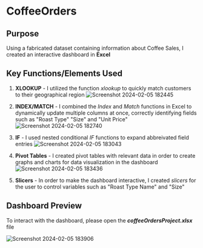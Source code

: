 # CoffeeOrders

## Purpose
Using a fabricated dataset containing information about Coffee Sales, I created an interactive dashboard in **Excel**

## Key Functions/Elements Used
1. **XLOOKUP** - I utilized the function *xlookup* to quickly match customers to their geographical region
![Screenshot 2024-02-05 182445](https://github.com/erickburci/CoffeeOrders/assets/159087967/931d4722-7191-4e5a-93a9-7148953f26a2)

2. **INDEX/MATCH** - I combined the *Index* and *Match* functions in Excel to dynamically update multiple columns at once, correctly identifying fields such as "Roast Type" "Size" and "Unit Price"
![Screenshot 2024-02-05 182740](https://github.com/erickburci/CoffeeOrders/assets/159087967/e912b77d-81a5-4f0d-a9bf-bdbe16f7385b)

3. **IF** - I used nested conditional *IF* functions to expand abbreivated field entries
![Screenshot 2024-02-05 183043](https://github.com/erickburci/CoffeeOrders/assets/159087967/07a3af6c-d9f2-415e-a0cd-5d69eff1b377)

4. **Pivot Tables** - I created pivot tables with relevant data in order to create graphs and charts for data visualization in the dashboard
![Screenshot 2024-02-05 183436](https://github.com/erickburci/CoffeeOrders/assets/159087967/c2205750-8ef3-404b-9985-fe0f22612aca)

5. **Slicers** -  In order to make the dashboard interactive, I created *slicers* for the user to control variables such as "Roast Type Name" and "Size"

## Dashboard Preview
To interact with the dashboard, please open the ***coffeeOrdersProject.xlsx*** file

![Screenshot 2024-02-05 183906](https://github.com/erickburci/CoffeeOrders/assets/159087967/f35a27da-bec8-4e9d-b7d5-1530ed659948)
